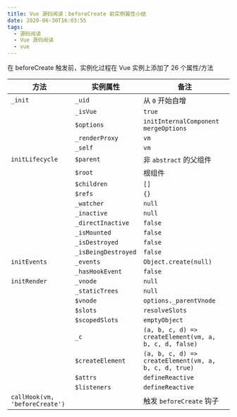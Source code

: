 ```yaml
---
title: Vue 源码阅读：beforeCreate 前实例属性小结
date: 2020-06-30T16:03:55
tags:
  - 源码阅读
  - Vue 源码阅读
  - vue
---
```


在 beforeCreate 触发前，实例化过程在 Vue 实例上添加了 26 个属性/方法

| 方法                           | 实例属性            | 备注                                                   |
| ------------------------------ | ------------------- | ------------------------------------------------------ |
| `_init`                        | `_uid`              | 从 `0` 开始自增                                        |
|                                | `_isVue`            | `true`                                                 |
|                                | `$options`          | `initInternalComponent`<br />`mergeOptions`            |
|                                | `_renderProxy`      | `vm`                                                   |
|                                | `_self`             | `vm`                                                   |
| `initLifecycle`                | `$parent`           | 非 `abstract` 的父组件                                 |
|                                | `$root`             | 根组件                                                 |
|                                | `$children`         | `[]`                                                   |
|                                | `$refs`             | `{}`                                                   |
|                                | `_watcher`          | `null`                                                 |
|                                | `_inactive`         | `null`                                                 |
|                                | `_directInactive`   | `false`                                                |
|                                | `_isMounted`        | `false`                                                |
|                                | `_isDestroyed`      | `false`                                                |
|                                | `_isBeingDestroyed` | `false`                                                |
| `initEvents`                   | `_events`           | `Object.create(null)`                                  |
|                                | `_hasHookEvent`     | `false`                                                |
| `initRender`                   | `_vnode`            | `null`                                                 |
|                                | `_staticTrees`      | `null`                                                 |
|                                | `$vnode`            | `options._parentVnode`                                 |
|                                | `$slots`            | `resolveSlots`                                         |
|                                | `$scopedSlots`      | `emptyObject`                                          |
|                                | `_c`                | `(a, b, c, d) => createElement(vm, a, b, c, d, false)` |
|                                | `$createElement`    | `(a, b, c, d) => createElement(vm, a, b, c, d, true)`  |
|                                | `$attrs`            | `defineReactive`                                       |
|                                | `$listeners`        | `defineReactive`                                       |
| `callHook(vm, 'beforeCreate')` |                     | 触发 `beforeCreate` 钩子                               |
